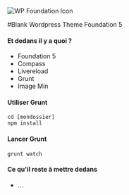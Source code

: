 ![WP Foundation Icon](https://raw.github.com/boluge/wpfoundation/master/img/wpfoundation.jpg) 

#Blank Wordpress Theme Foundation 5

#### Et dedans il y a quoi ?
* Foundation 5
* Compass
* Livereload
* Grunt
* Image Min

#### Utiliser Grunt
	cd [mondossier]
	npm install

#### Lancer Grunt
	grunt watch
	
#### Ce qu'il reste à mettre dedans
* ...